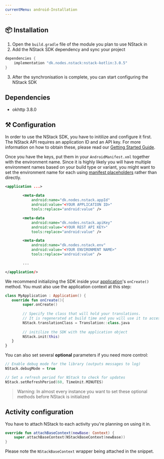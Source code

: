```yaml
---
currentMenu: android-Installation
---
```


## 📦 Installation

1. Open the `build.gradle` file of the module you plan to use NStack in
2. Add the NStack SDK dependency and sync your project

``` groovy
dependencies {
    implementation "dk.nodes.nstack:nstack-kotlin:3.0.5"
}
```

3. After the synchronisation is complete, you can start configuring the NStack SDK

## Dependencies

* okhttp 3.8.0

## ⚒ Configuration

In order to use the NStack SDK, you have to initilize and configure it first. The NStack API requires an application ID and an API key. For more information on how to obtain these, please read our [Getting Started Guide](https://nstack-io.github.io/documentation/docs/guides/getting-started.html).

Once you have the keys, put them in your `AndroidManifest.xml` together with the environment name. Since it is highly likely you will have multiple environment names based on your build type or variant, you might want to set the environment name for each using [manifest placeholders](https://developer.android.com/studio/build/manifest-build-variables) rather than directly.

``` xml
<application ...>
       
        <meta-data
            android:name="dk.nodes.nstack.appId"
            android:value="<YOUR APPLICATION ID>"
            tools:replace="android:value" />

        <meta-data
            android:name="dk.nodes.nstack.apiKey"
            android:value="<YOUR REST API KEY>"
            tools:replace="android:value" />

        <meta-data
            android:name="dk.nodes.nstack.env"
            android:value="<YOUR ENVIRONMENT NAME>"
            tools:replace="android:value" />

        ...

</application/>
```

 We recommend initializing the SDK inside your [application](https://developer.android.com/reference/kotlin/android/app/Application.html)'s `onCreate()` method. You must also use the application context at this step:

``` kotlin
class MyApplication : Application() {
   override fun onCreate(){
        super.onCreate()
        
        // Specify the class that will hold your translations. 
        // It is regenerated at build time and you will use it to access your strings.
        NStack.translationClass = Translation::class.java
        
        // initilize the SDK with the application object
        NStack.init(this)
   }
}
```
You can also set several **optional** parameters if you need more control:

``` kotlin
// Enable debug mode for the library (outputs messages to log)
NStack.debugMode = true 

// Set a refresh period for NStack to check for updates
NStack.setRefreshPeriod(60, TimeUnit.MINUTES) 
```

> Warning: In almost every instance you want to set these optional methods before NStack is initialized


## Activity configuration

You have to attach NStack to each activity you're planning on using it in. 

```kotlin
override fun attachBaseContext(newBase: Context) {
    super.attachBaseContext(NStackBaseContext(newBase))
}
```

Please note the `NStackBaseContext` wrapper being attached in the snippet.

